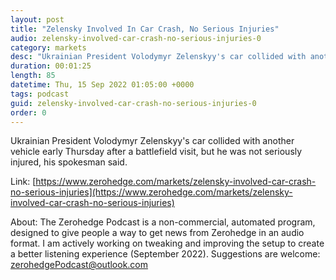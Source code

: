```yaml
---
layout: post
title: "Zelensky Involved In Car Crash, No Serious Injuries"
audio: zelensky-involved-car-crash-no-serious-injuries-0
category: markets
desc: "Ukrainian President Volodymyr Zelenskyy's car collided with another vehicle early Thursday after a battlefield visit, but he was not seriously injured, his spokesman said."
duration: 00:01:25
length: 85
datetime: Thu, 15 Sep 2022 01:05:00 +0000
tags: podcast
guid: zelensky-involved-car-crash-no-serious-injuries-0
order: 0
---
```

Ukrainian President Volodymyr Zelenskyy's car collided with another vehicle early Thursday after a battlefield visit, but he was not seriously injured, his spokesman said.

Link: [https://www.zerohedge.com/markets/zelensky-involved-car-crash-no-serious-injuries](https://www.zerohedge.com/markets/zelensky-involved-car-crash-no-serious-injuries)

About: The Zerohedge Podcast is a non-commercial, automated program, designed to give people a way to get news from Zerohedge in an audio format.  I am actively working on tweaking and improving the setup to create a better listening experience (September 2022).  Suggestions are welcome: [zerohedgePodcast@outlook.com](mailto:zerohedgePodcast@outlook.com)